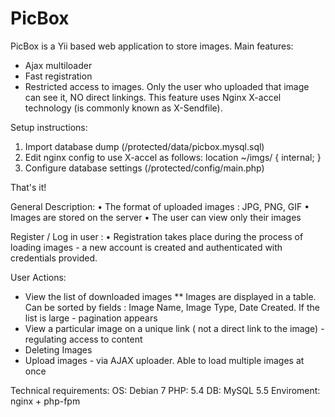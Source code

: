 PicBox
======
PicBox is a Yii based web application to store images.
Main features:
* Ajax multiloader
* Fast registration
* Restricted access to images. Only the user who uploaded that image can see it, NO direct linkings.
  This feature uses Nginx X-accel technology (is commonly known as X-Sendfile).
  
Setup instructions:
1) Import database dump (/protected/data/picbox.mysql.sql)
2) Edit nginx config to use X-accel as follows: 
    location ~/imgs/ {
      	internal;
    }
3) Configure database settings (/protected/config/main.php)

That's it!


General Description:
• The format of uploaded images : JPG, PNG, GIF
• Images are stored on the server
• The user can view only their images

Register / Log in user :
• Registration takes place during the process of loading images - a new account is created and authenticated with credentials provided.

User Actions:
* View the list of downloaded images
** Images are displayed in a table. Can be sorted by fields : Image Name, Image Type, Date Created. If the list is large - pagination appears
* View a particular image on a unique link ( not a direct link to the image) - regulating access to content
* Deleting Images
* Upload images - via AJAX uploader. Able to load multiple images at once

Technical requirements:
OS: Debian 7
PHP: 5.4
DB: MySQL 5.5
Enviroment: nginx + php-fpm
